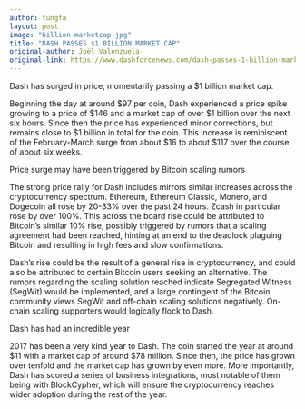 ```yaml
---
author: tungfa
layout: post
image: "billion-marketcap.jpg"
title: "DASH PASSES $1 BILLION MARKET CAP"
original-author: Joël Valenzuela
original-link: https://www.dashforcenews.com/dash-passes-1-billion-market-cap/
---
```

Dash has surged in price, momentarily passing a $1 billion market cap.

Beginning the day at around $97 per coin, Dash experienced a price spike growing to a price of $146 and a market cap of over $1 billion over the next six hours. Since then the price has experienced minor corrections, but remains close to $1 billion in total for the coin. This increase is reminiscent of the February-March surge from about $16 to about $117 over the course of about six weeks.

Price surge may have been triggered by Bitcoin scaling rumors

The strong price rally for Dash includes mirrors similar increases across the cryptocurrency spectrum. Ethereum, Ethereum Classic, Monero, and Dogecoin all rose by 20-33% over the past 24 hours. Zcash in particular rose by over 100%. This across the board rise could be attributed to Bitcoin’s similar 10% rise, possibly triggered by rumors that a scaling agreement had been reached, hinting at an end to the deadlock plaguing Bitcoin and resulting in high fees and slow confirmations.

Dash’s rise could be the result of a general rise in cryptocurrency, and could also be attributed to certain Bitcoin users seeking an alternative. The rumors regarding the scaling solution reached indicate Segregated Witness (SegWit) would be implemented, and a large contingent of the Bitcoin community views SegWit and off-chain scaling solutions negatively. On-chain scaling supporters would logically flock to Dash.

Dash has had an incredible year

2017 has been a very kind year to Dash. The coin started the year at around $11 with a market cap of around $78 million. Since then, the price has grown over tenfold and the market cap has grown by even more. More importantly, Dash has scored a series of business integrations, most notable of them being with BlockCypher, which will ensure the cryptocurrency reaches wider adoption during the rest of the year.
